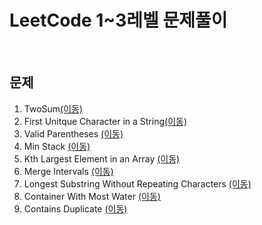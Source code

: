 # LeetCode 1~3레벨 문제풀이
<br/>

## 문제<br/>

1. TwoSum[(이동)](https://github.com/malvr00/Java-algorithm/tree/master/leetcode/step1)<br/>
2. First Unitque Character in a String[(이동)](https://github.com/malvr00/Java-algorithm/tree/master/leetcode/step2)<br/>
3. Valid Parentheses  [(이동)](https://github.com/malvr00/Java-algorithm/tree/master/leetcode/step3)<br/>
4. Min Stack  [(이동)](https://github.com/malvr00/Java-algorithm/tree/master/leetcode/step4)<br/>
5. Kth Largest Element in an Array [(이동)](https://github.com/malvr00/Java-algorithm/tree/master/leetcode/step5)<br/>
6. Merge Intervals [(이동)](https://github.com/malvr00/Java-algorithm/tree/master/leetcode/step6)<br/>
7. Longest Substring Without Repeating Characters [(이동)](https://github.com/malvr00/Java-algorithm/tree/master/leetcode/step7)<br/>
8. Container With Most Water [(이동)](https://github.com/malvr00/Java-algorithm/tree/master/leetcode/step8)<br/>
9. Contains Duplicate [(이동)](https://github.com/malvr00/Java-algorithm/tree/master/leetcode/step9)<br/>
